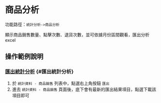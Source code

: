 # 商品分析

功能路徑：`統計分析->商品分析`

顯示商品銷售數量、點擊次數、退貨次數，並可依據月份區間觀看，匯出分析excel

## 操作範例說明

### [匯出統計分析](/guide/statistic-product-set#匯出統計分析) {#匯出統計分析}

1. 於 `統計資料 - 商品銷售` 列表中，點選右上角按鈕 `匯出` 
2. 進去 `統計資料 - 商品銷售` 頁面後，底下會有最新的匯出結果項目，點選下載該項目即可
